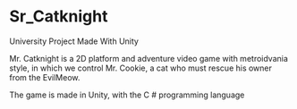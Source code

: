 # Sr_Catknight
 University Project Made With Unity
 
 Mr. Catknight is a 2D platform and adventure video game with metroidvania style,
 in which we control Mr. Cookie, a cat who must rescue his owner from the EvilMeow.

 The game is made in Unity, with the C # programming language
